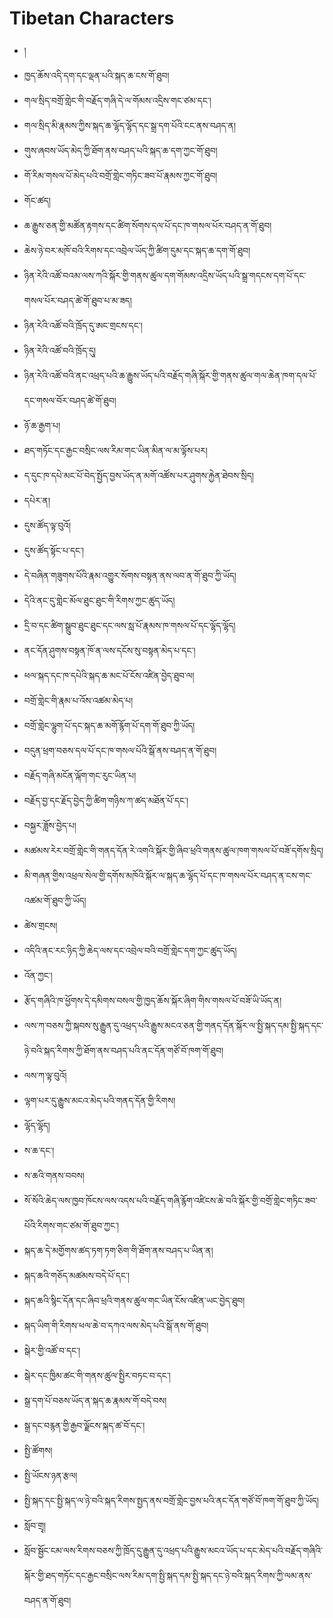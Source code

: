 # Tibetan Characters
- །
- ཁྱད་ཆོས་འདི་དག་དང་ལྡན་པའི་སྐད་ཆ་ངས་གོ་ཐུབ།
- གལ་སྲིད་བགྲོ་གླེང་གི་བརྗོད་གཞི་དེ་ལ་གོམས་འདྲིས་གང་ཙམ་དང་།
- གལ་སྲིད་མི་རྣམས་ཀྱིས་སྐད་ཆ་ལྷོད་ལྷོད་དང་སྒྲ་དག་པོའི་ངང་ནས་བཤད་ན།
- གུས་ཞབས་ཡོད་མེད་ཀྱི་ཐོག་ནས་བཤད་པའི་སྐད་ཆ་དག་ཀྱང་གོ་ཐུབ།
- གོ་རིམ་གསལ་པོ་མེད་པའི་བགྲོ་གླེང་གཏིང་ཟབ་པོ་རྣམས་ཀྱང་གོ་ཐུབ།
- གོང་ཚད།
- ཆ་རྒྱུས་ཅན་གྱི་མཚོན་རྟགས་དང་ཚིག་སོགས་དལ་པོ་དང་ཁ་གསལ་པོར་བཤད་ན་གོ་ཐུབ།
- ཆེས་ཉེ་བར་མཁོ་བའི་རིགས་དང་འབྲེལ་ཡོད་ཀྱི་ཚིག་དུམ་དང་སྐད་ཆ་དག་གོ་ཐུབ།
- ཉིན་རེའི་འཚོ་བའམ་ལས་ཀའི་སྐོར་གྱི་གནས་ཚུལ་དག་གོམས་འདྲིས་ཡོད་པའི་སྒྲ་གདངས་དག་པོ་དང་གསལ་པོར་བཤད་ཚེ་གོ་ཐུབ་པ་མ་ཟད།
- ཉིན་རེའི་འཚོ་བའི་ཁྲོད་དུ་ཨང་གྲངས་དང་།
- ཉིན་རེའི་འཚོ་བའི་ཁྲོད་དུ།
- ཉིན་རེའི་འཚོ་བའི་ནང་འཕྲད་པའི་ཆ་རྒྱུས་ཡོད་པའི་བརྗོད་གཞི་སྐོར་གྱི་གནས་ཚུལ་གལ་ཆེན་ཁག་དལ་པོ་དང་གསལ་བོར་བཤད་ཚེ་གོ་ཐུབ།
- ཉོ་ཆ་རྒྱག་པ།
- ཐད་གཏོང་དང་རྒྱང་བསྲིང་ལས་རིམ་གང་ཡིན་མིན་ལ་མ་ལྟོས་པར།
- ད་དུང་ཁ་དཔེ་མང་པོ་བེད་སྤྱོད་བྱས་ཡོད་ན་མགོ་འཚོས་པར་ཤུགས་རྐྱེན་ཐེབས་སྲིད།
- དཔེར་ན།
- དུས་ཚོད་ལྟ་བུའོ།
- དུས་ཚོད་སྟོང་པ་དང་།
- དེ་བཞིན་གཟུགས་པོའི་རྣམ་འགྱུར་སོགས་བསྟན་ནས་ལབ་ན་གོ་ཐུབ་ཀྱི་ཡོད།
- དེའི་ནང་དུ་གླེང་མོལ་ཐུང་ཐུང་གི་རིགས་ཀྱང་ཚུད་ཡོད།
- དྲི་བ་དང་ཚིག་སྒྲུབ་ཐུང་ཐུང་དང་ལས་སླ་པོ་རྣམས་ཁ་གསལ་པོ་དང་ལྷོད་ལྷོད།
- ནང་དོན་ཤུགས་བསྟན་ཁོ་ན་ལས་དངོས་སུ་བསྟན་མེད་པ་དང་།
- ཕལ་སྐད་དང་ཁ་དཔེའི་སྐད་ཆ་མང་པོ་ངོས་འཛིན་བྱེད་ཐུབ་ལ།
- བགྲོ་གླེང་གི་རྣམ་པ་འོས་འཚམ་མེད་པ།
- བགྲོ་གླེང་ལྷུག་པོ་དང་སྐད་ཆ་མགོ་རྙོག་པོ་དག་གོ་ཐུབ་ཀྱི་ཡོད།
- བདུན་ཕྲག་བཅས་དལ་པོ་དང་ཁ་གསལ་པོའི་སྒོ་ནས་བཤད་ན་གོ་ཐུབ།
- བརྗོད་གཞི་མངོན་ལྐོག་གང་རུང་ཡིན་པ།
- བརྗོད་བྱ་དང་རྗོད་བྱེད་ཀྱི་ཚིག་གཉིས་ཀ་ཚད་མཐོན་པོ་དང་།
- བསྐྱར་ཟློས་བྱེད་པ།
- མཚམས་རེར་བགྲོ་གླེང་གི་གནད་དོན་རེ་འགའི་སྐོར་གྱི་ཞིབ་ཕྲའི་གནས་ཚུལ་ཁག་གསལ་པོ་བཟོ་དགོས་སྲིད།
- མི་གཞན་གྱིས་འཕྲལ་སེལ་གྱི་དགོས་མཁོའི་སྐོར་ལ་སྐད་ཆ་ལྷོད་པོ་དང་ཁ་གསལ་པོར་བཤད་ན་ངས་གང་འཚམ་གོ་ཐུབ་ཀྱི་ཡོད།
- ཚེས་གྲངས།
- འདིའི་ནང་རང་ཉིད་ཀྱི་ཆེད་ལས་དང་འབྲེལ་བའི་བགྲོ་གླེང་དག་ཀྱང་ཚུད་ཡོད།
- འོན་ཀྱང་།
- རྩོད་གཞིའི་ཁ་ཕྱོགས་དེ་དམིགས་བསལ་གྱི་ཁྱད་ཆོས་སྐོར་ཞིག་གིས་གསལ་པོ་བཟོ་ཡི་ཡོད་ན།
- ལས་ཀ་བཅས་ཀྱི་སྐབས་སུ་རྒྱུན་དུ་འཕྲད་པའི་རྒྱུས་མངའ་ཅན་གྱི་གནད་དོན་སྐོར་ལ་སྤྱི་སྐད་དམ་སྤྱི་སྐད་དང་ཉེ་བའི་སྐད་རིགས་ཀྱི་ཐོག་ནས་བཤད་པའི་ནང་དོན་གཙོ་བོ་ཁག་གོ་ཐུབ།
- ལས་ཀ་ལྟ་བུའོ།
- ལྷག་པར་དུ་རྒྱུས་མངའ་མེད་པའི་གནད་དོན་གྱི་རིགས།
- ལྷོད་ལྷོད།
- ས་ཆ་དང་།
- ས་ཆའི་གནས་བབས།
- སོ་སོའི་ཆེད་ལས་ཁྱབ་ཁོངས་ལས་འདས་པའི་བརྗོད་གཞི་རྙོག་འཛིངས་ཆེ་བའི་སྐོར་གྱི་བགྲོ་གླེང་གཏིང་ཟབ་པོའི་རིགས་གང་ཙམ་གོ་ཐུབ་ཀྱང་།
- སྐད་ཆ་དེ་མགྱོགས་ཚད་ཏག་ཏག་ཅིག་གི་ཐོག་ནས་བཤད་པ་ཡིན་ན།
- སྐད་ཆའི་གཅོད་མཚམས་བདེ་པོ་དང་།
- སྐད་ཆའི་སྙིང་དོན་དང་ཞིབ་ཕྲའི་གནས་ཚུལ་གང་ཡིན་ངོས་འཛིན་ཡང་བྱེད་ཐུབ།
- སྐད་ཡིག་གི་རིགས་ཕལ་ཆེ་བ་དཀའ་ལས་མེད་པའི་སྒོ་ནས་གོ་ཐུབ།
- སྒེར་གྱི་འཚོ་བ་དང་།
- སྒེར་དང་ཁྱིམ་ཚང་གི་གནས་ཚུལ་སྤྱིར་བཏང་བ་དང་།
- སྒྲ་དག་པོ་བཅས་ཡོད་ན་སྐད་ཆ་རྣམས་གོ་བདེ་བས།
- སྒྲ་དང་བརྙན་གྱི་རྒྱབ་ལྗོངས་སྐད་ཚ་བོ་དང་།
- སྤྱི་ཚོགས།
- སྤྱི་ཡོངས་ཉན་རྩལ།
- སྤྱི་སྐད་དང་སྤྱི་སྐད་ལ་ཉེ་བའི་སྐད་རིགས་སྤྱད་ནས་བགྲོ་གླེང་བྱས་པའི་ནང་དོན་གཙོ་བོ་ཁག་གོ་ཐུབ་ཀྱི་ཡོད།
- སློབ་གྲྭ།
- སློབ་སྦྱོང་ངམ་ལས་རིགས་བཅས་ཀྱི་ཁྲོད་དུ་རྒྱུན་དུ་འཕྲད་པའི་རྒྱུས་མངའ་ཡོད་པ་དང་མེད་པའི་བརྗོད་གཞིའི་སྐོར་གྱི་ཐད་གཏོང་དང་རྒྱང་བསྲིང་ལས་རིམ་དག་སྤྱི་སྐད་དམ་སྤྱི་སྐད་དང་ཉེ་བའི་སྐད་རིགས་ཀྱི་ལམ་ནས་བཤད་ན་གོ་ཐུབ།
